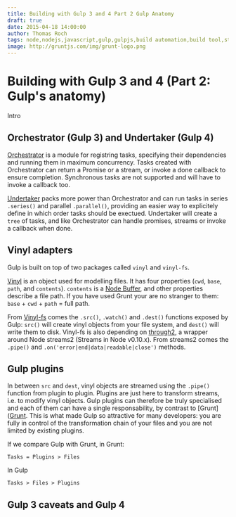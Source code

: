 ```yaml
---
title: Building with Gulp 3 and 4 Part 2 Gulp Anatomy
draft: true
date: 2015-04-18 14:00:00
author: Thomas Roch
tags: node,nodejs,javascript,gulp,gulpjs,build automation,build tool,streams,task runner
image: http://gruntjs.com/img/grunt-logo.png
---
```


# Building with Gulp 3 and 4 (Part 2: Gulp's anatomy)

Intro

## Orchestrator (Gulp 3) and Undertaker (Gulp 4)

[Orchestrator](https://www.npmjs.com/package/orchestrator) is a module for registring tasks, specifying their dependencies and running them in maximum concurrency.
Tasks created with Orchestrator can return a Promise or a stream, or invoke a done callback to ensure completion. Synchronous tasks are not supported and will have to
invoke a callback too.

[Undertaker](https://www.npmjs.com/package/undertaker) packs more power than Orchestrator and can run tasks in series `.series()` and parallel `.parallel()`,
providing an easier way to explicitely define in which order tasks should be exectued. Undertaker will create a `tree` of tasks, and like Orchestrator can
handle promises, streams or invoke a callback when done.


## Vinyl adapters

Gulp is built on top of two packages called `vinyl` and `vinyl-fs`.

[Vinyl](https://www.npmjs.org/package/vinyl) is an object used for modelling files. It has four properties (`cwd`, `base`, `path`, and `contents`).
`contents` is a [Node Buffer](https://nodejs.org/api/buffer.html), and other properties describe a file path. If you have used Grunt your are no stranger to them:
`base` + `cwd` + `path` = full path.

From [Vinyl-fs](https://www.npmjs.org/package/vinyl-fs) comes the `.src()`, `.watch()` and `.dest()` functions exposed by Gulp: `src()` will create vinyl objects from your file system,
and `dest()` will write them to disk. Vinyl-fs is also depending on [through2](https://www.npmjs.org/package/throught2), a wrapper around Node streams2 (Streams in Node v0.10.x). From
streams2 comes the `.pipe()` and `.on('error|end|data|readable|close')` methods.


## Gulp plugins

In between `src` and `dest`, vinyl objects are streamed using the `.pipe()` function from plugin to plugin. Plugins are just here to transform streams, i.e. to modify vinyl objects.
Gulp plugins can therefore be truly specialised and each of them can have a single responsability, by contrast to [Grunt]([Grunt](/posts/2015/04/18/building-with-grunt-part-2/).
This is what made Gulp so attractive for many developers: you are fully in control of the transformation chain of your files and you are not limited by existing plugins.

If we compare Gulp with Grunt, in Grunt:

    Tasks = Plugins > Files

In Gulp

    Tasks > Files > Plugins


## Gulp 3 caveats and Gulp 4
